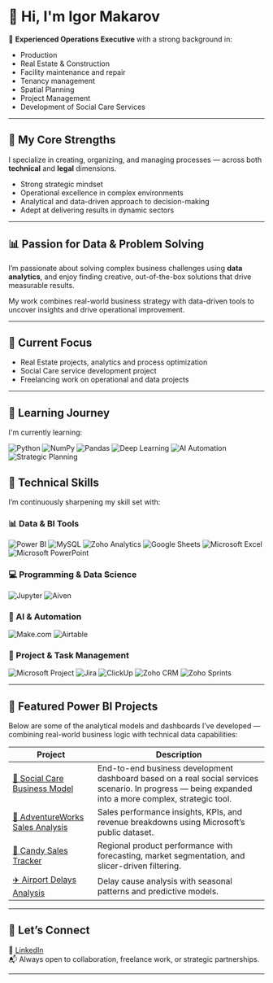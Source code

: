 # 👋 Hi, I'm Igor Makarov

🎯 **Experienced Operations Executive** with a strong background in:
- Production
- Real Estate & Construction
- Facility maintenance and repair
- Tenancy management
- Spatial Planning
- Project Management
- Development of Social Care Services

---

## 🔧 My Core Strengths

I specialize in creating, organizing, and managing processes — across both **technical** and **legal** dimensions.

- Strong strategic mindset  
- Operational excellence in complex environments  
- Analytical and data-driven approach to decision-making  
- Adept at delivering results in dynamic sectors  

---

## 📊 Passion for Data & Problem Solving

I’m passionate about solving complex business challenges using **data analytics**, and enjoy finding creative, out-of-the-box solutions that drive measurable results.

My work combines real-world business strategy with data-driven tools to uncover insights and drive operational improvement.

---

## 🚀 Current Focus

- Real Estate projects, analytics and process optimization  
- Social Care service development project
- Freelancing work on operational and data projects  

---

## 🌱 Learning Journey  

I'm currently learning:

![Python](https://img.shields.io/badge/Python-3776AB?style=for-the-badge&logo=python&logoColor=white)
![NumPy](https://img.shields.io/badge/NumPy-013243?style=for-the-badge&logo=numpy&logoColor=white)
![Pandas](https://img.shields.io/badge/Pandas-150458?style=for-the-badge&logo=pandas&logoColor=white)
![Deep Learning](https://img.shields.io/badge/Deep%20Learning-FF6F00?style=for-the-badge&logo=tensorflow&logoColor=white)
![AI Automation](https://img.shields.io/badge/AI%20Automation-7A1FA2?style=for-the-badge&logo=openai&logoColor=white)
![Strategic Planning](https://img.shields.io/badge/Strategic%20Planning-5C2D91?style=for-the-badge)

## 💼 Technical Skills

I’m continuously sharpening my skill set with:

### 📊 Data & BI Tools  
![Power BI](https://img.shields.io/badge/Power%20BI-F2C811?style=for-the-badge&logo=powerbi&logoColor=black)
![MySQL](https://img.shields.io/badge/MySQL-4479A1?style=for-the-badge&logo=mysql&logoColor=white)
![Zoho Analytics](https://img.shields.io/badge/Zoho%20Analytics-FF4F1F?style=for-the-badge&logo=zoho&logoColor=white)
![Google Sheets](https://img.shields.io/badge/Google%20Sheets-34A853?style=for-the-badge&logo=google-sheets&logoColor=white)
![Microsoft Excel](https://img.shields.io/badge/Excel-217346?style=for-the-badge&logo=microsoft-excel&logoColor=white)
![Microsoft PowerPoint](https://img.shields.io/badge/PowerPoint-B7472A?style=for-the-badge&logo=microsoft-powerpoint&logoColor=white)

### 💻 Programming & Data Science  
![Jupyter](https://img.shields.io/badge/Jupyter-F37626?style=for-the-badge&logo=jupyter&logoColor=white)
![Aiven](https://img.shields.io/badge/Aiven-DC382D?style=for-the-badge&logo=aiven&logoColor=white)

### 🧠 AI & Automation  
![Make.com](https://img.shields.io/badge/Make.com-592EFF?style=for-the-badge&logo=make&logoColor=white)
![Airtable](https://img.shields.io/badge/Airtable-18BFFF?style=for-the-badge&logo=airtable&logoColor=white)

### 📅 Project & Task Management  
![Microsoft Project](https://img.shields.io/badge/Microsoft%20Project-0078D7?style=for-the-badge&logo=microsoft&logoColor=white)
![Jira](https://img.shields.io/badge/Jira-0052CC?style=for-the-badge&logo=jira&logoColor=white)
![ClickUp](https://img.shields.io/badge/ClickUp-7B68EE?style=for-the-badge&logo=clickup&logoColor=white)
![Zoho CRM](https://img.shields.io/badge/Zoho%20CRM-ED1C24?style=for-the-badge&logo=zoho&logoColor=white)
![Zoho Sprints](https://img.shields.io/badge/Zoho%20Sprints-FC3F1D?style=for-the-badge&logo=zoho&logoColor=white)


---

## 📁 Featured Power BI Projects

Below are some of the analytical models and dashboards I’ve developed — combining real-world business logic with technical data capabilities:

| Project | Description |
|--------|-------------|
| [👥 Social Care Business Model](https://github.com/IgorLT67/igor-portfolio/tree/main/social-care-model) | End-to-end business development dashboard based on a real social services scenario. In progress — being expanded into a more complex, strategic tool. |
| [🏢 AdventureWorks Sales Analysis](https://github.com/IgorLT67/igor-portfolio/tree/main/adventureworks-model) | Sales performance insights, KPIs, and revenue breakdowns using Microsoft’s public dataset. |
| [🍬 Candy Sales Tracker](https://github.com/IgorLT67/igor-portfolio/tree/main/candy-sales-model) | Regional product performance with forecasting, market segmentation, and slicer-driven filtering. |
| [✈️ Airport Delays Analysis](https://github.com/IgorLT67/igor-portfolio/tree/main/Airports-and-Airlines-Flight-Delays) | Delay cause analysis with seasonal patterns and predictive models. |

---

## 🔗 Let’s Connect

💼 [LinkedIn](https://www.linkedin.com/in/igormakarov-vilnius/)  
📬 Always open to collaboration, freelance work, or strategic partnerships.

---


